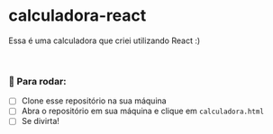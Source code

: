 # calculadora-react

Essa é uma calculadora que criei utilizando React :) 

<br>

### 🚀 Para rodar:

- [ ] Clone esse repositório na sua máquina 
- [ ] Abra o repositório em sua máquina e clique em `calculadora.html`
- [ ] Se divirta!